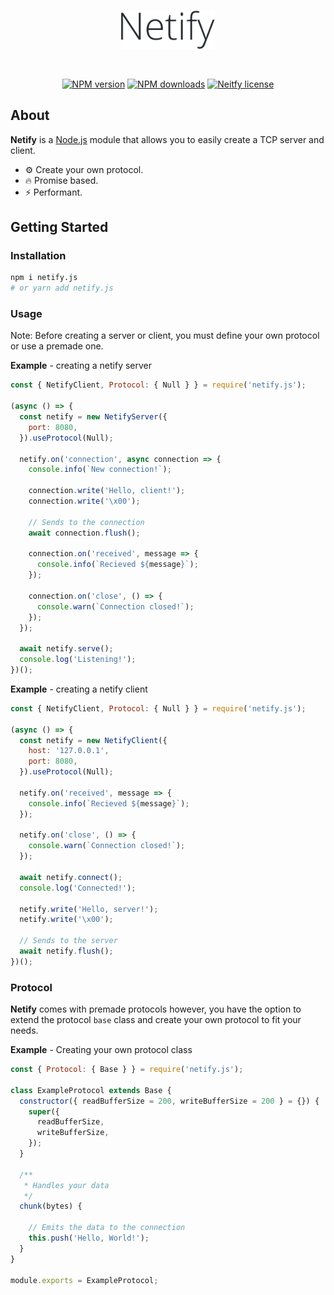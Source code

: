 <div align="center">
  <br />
  <p>
    <a href="#"><img src="https://raw.githubusercontent.com/Sxip/netify.js/master/assets/Netify.png" width="150" alt="Netify.js" /></a>
  </p>
  <br />
  <p>
    <a href="https://www.npmjs.com/package/netify.js"><img src="https://img.shields.io/npm/v/netify.js.svg?style=flat&color=brightgreen" alt="NPM version" /></a>
    <a href="https://www.npmjs.com/package/netify.js"><img src="https://img.shields.io/npm/dw/netify.js" alt="NPM downloads" /></a>
    <a href="#"><img src="https://img.shields.io/npm/l/netify.js" alt="Neitfy license" /></a>
  </p>
</div>

## About

<b>Netify</b> is a [Node.js](https://nodejs.org/) module that allows you to easily create a TCP server and client.

* ⚙️ Create your own protocol.
* 🔥 Promise based.
* ⚡️ Performant.

## Getting Started

### Installation

```bash
npm i netify.js
# or yarn add netify.js
```

### Usage

Note: Before creating a server or client, you must define your own protocol or use a premade one.

**Example** - creating a netify server

```js
const { NetifyClient, Protocol: { Null } } = require('netify.js');

(async () => {
  const netify = new NetifyServer({
    port: 8080,
  }).useProtocol(Null);

  netify.on('connection', async connection => {
    console.info(`New connection!`);

    connection.write('Hello, client!');
    connection.write('\x00');

    // Sends to the connection
    await connection.flush();

    connection.on('received', message => {
      console.info(`Recieved ${message}`);
    });

    connection.on('close', () => {
      console.warn(`Connection closed!`);
    });
  });

  await netify.serve();
  console.log('Listening!');
})();
```
**Example** - creating a netify client

```js
const { NetifyClient, Protocol: { Null } } = require('netify.js');

(async () => {
  const netify = new NetifyClient({
    host: '127.0.0.1',
    port: 8080,
  }).useProtocol(Null);

  netify.on('received', message => {
    console.info(`Recieved ${message}`);
  });

  netify.on('close', () => {
    console.warn(`Connection closed!`);
  });

  await netify.connect();
  console.log('Connected!');

  netify.write('Hello, server!');
  netify.write('\x00');

  // Sends to the server
  await netify.flush();
})();
```

### Protocol

**Netify** comes with premade protocols however, you have the option to extend the protocol `base` class and create your own protocol to fit your needs.

**Example** - Creating your own protocol class

```js
const { Protocol: { Base } } = require('netify.js');

class ExampleProtocol extends Base {
  constructor({ readBufferSize = 200, writeBufferSize = 200 } = {}) {
    super({
      readBufferSize,
      writeBufferSize,
    });
  }

  /**
   * Handles your data
   */
  chunk(bytes) {
    
    // Emits the data to the connection
    this.push('Hello, World!');
  }
}

module.exports = ExampleProtocol;
```